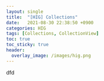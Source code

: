 ```yaml
---
layout: single
title:  "[HIG] Collections"
date:   2021-08-30 22:38:50 +0900
categories: HIG
tags: [Collections, CollectionView]
toc: true
toc_sticky: true
header:
  overlay_image: /images/hig.png
---
```

dfd
